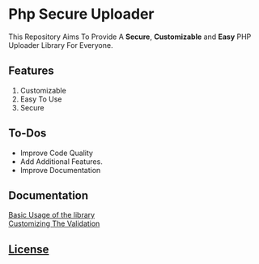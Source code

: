 # Php Secure Uploader
This Repository Aims To Provide A **Secure**, **Customizable** and **Easy** 
PHP Uploader Library For Everyone.

## Features
1. Customizable
2. Easy To Use
3. Secure

## To-Dos
- Improve Code Quality
- Add Additional Features.
- Improve Documentation

## Documentation
[Basic Usage of the library](https://github.com/0xearl/PhpSecureUploader/Examples/basic.php)  
[Customizing The Validation](https://github.com/0xearl/PhpSecureUploader/Examples/customize.php)  

## [License](https://opensource.org/licenses/MIT)
